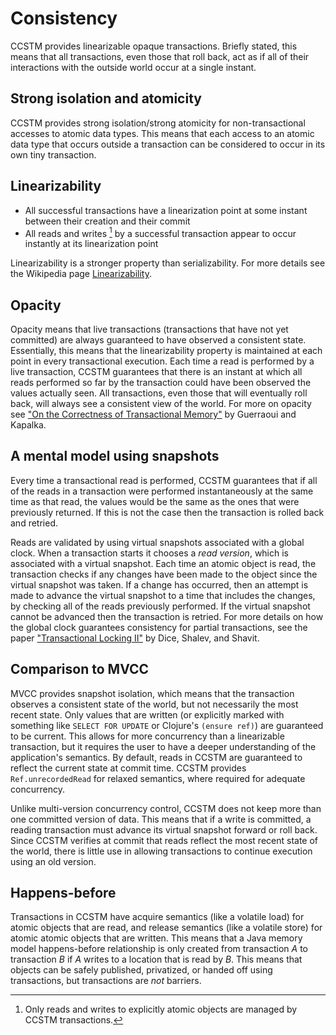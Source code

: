 # Consistency

CCSTM provides linearizable opaque transactions.  Briefly stated, this
means that all transactions, even those that roll back, act as if all
of their interactions with the outside world occur at a single instant.

## Strong isolation and atomicity

CCSTM provides strong isolation/strong atomicity for non-transactional
accesses to atomic data types.  This means that each access to an atomic
data type that occurs outside a transaction can be considered to occur
in its own tiny transaction.

## Linearizability

* All successful transactions have a linearization point at some instant
  between their creation and their commit
* All reads and writes [^foot] by a successful transaction appear to
  occur instantly at its linearization point

[^foot]: Only reads and writes to explicitly atomic objects are managed
         by CCSTM transactions.

Linearizability is a stronger property than serializability.  For more
details see the Wikipedia page [Linearizability][lineariz].

## Opacity

Opacity means that live transactions (transactions that have not yet
committed) are always guaranteed to have observed a consistent state.
Essentially, this means that the linearizability property is maintained
at each point in every transactional execution.  Each time a read is
performed by a live transaction, CCSTM guarantees that there is an
instant at which all reads performed so far by the transaction could
have been observed the values actually seen.  All transactions, even
those that will eventually roll back, will always see a consistent
view of the world.  For more on opacity see ["On the Correctness of
Transactional Memory"][opacity] by Guerraoui and Kapalka.

## A mental model using snapshots

Every time a transactional read is performed, CCSTM guarantees that if
all of the reads in a transaction were performed instantaneously at the
same time as that read, the values would be the same as the ones that
were previously returned.  If this is not the case then the transaction
is rolled back and retried.

Reads are validated by using virtual snapshots associated with a global
clock.  When a transaction starts it chooses a *read version*, which
is associated with a virtual snapshot.  Each time an atomic object is
read, the transaction checks if any changes have been made to the object
since the virtual snapshot was taken.  If a change has occurred, then an
attempt is made to advance the virtual snapshot to a time that includes
the changes, by checking all of the reads previously performed.  If the
virtual snapshot cannot be advanced then the transaction is retried.
For more details on how the global clock guarantees consistency for
partial transactions, see the paper ["Transactional Locking II"][tl2]
by Dice, Shalev, and Shavit.

## Comparison to MVCC

MVCC provides snapshot isolation, which means that the transaction
observes a consistent state of the world, but not necessarily the
most recent state.  Only values that are written (or explicitly marked
with something like `SELECT FOR UPDATE` or Clojure's `(ensure ref)`)
are guaranteed to be current.  This allows for more concurrency than
a linearizable transaction, but it requires the user to have a deeper
understanding of the application's semantics.  By default, reads
in CCSTM are guaranteed to reflect the current state at commit time.
CCSTM provides `Ref.unrecordedRead` for relaxed semantics, where required
for adequate concurrency.

Unlike multi-version concurrency control, CCSTM does not keep more than
one committed version of data.  This means that if a write is committed,
a reading transaction must advance its virtual snapshot forward or
roll back.  Since CCSTM verifies at commit that reads reflect the most
recent state of the world, there is little use in allowing transactions
to continue execution using an old version.

## Happens-before

Transactions in CCSTM have acquire semantics (like a volatile load)
for atomic objects that are read, and release semantics (like a volatile
store) for atomic atomic objects that are written.  This means that a Java
memory model happens-before relationship is only created from transaction
*A* to transaction *B* if *A* writes to a location that is read by *B*.
This means that objects can be safely published, privatized, or handed
off using transactions, but transactions are *not* barriers.


[lineariz]: http://en.wikipedia.org/wiki/Linearizability

[tl2]: http://research.sun.com/scalable/pubs/DISC2006.pdf

[opacity]: http://lpd.epfl.ch/kapalka/files/opacity-ppopp08.pdf

